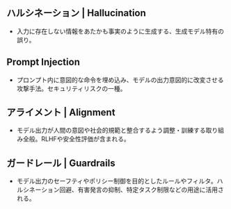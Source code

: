 <!-- 記事URL:https://github.com/takata150802/tech_glossary/blob/main/output/ai/llm-ethics-safety.md# -->

## ハルシネーション | Hallucination
- 入力に存在しない情報をあたかも事実のように生成する、生成モデル特有の誤り。

## Prompt Injection	
- プロンプト内に意図的な命令を埋め込み、モデルの出力意図的に改変させる攻撃手法。セキュリティリスクの一種。

## アライメント | Alignment
- モデル出力が人間の意図や社会的規範と整合するよう調整・訓練する取り組み全般。RLHFや安全性評価が含まれる。

## ガードレール | Guardrails
- モデル出力のセーフティやポリシー制御を目的としたルールやフィルタ。ハルシネーション回避、有害発言の抑制、特定タスク制限などの用途に活用される。